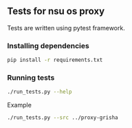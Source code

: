 ## Tests for nsu os proxy

Tests are written using pytest framework.

### Installing dependencies

```bash
pip install -r requirements.txt
```

### Running tests

```bash
./run_tests.py --help
```

Example
```bash
./run_tests.py --src ../proxy-grisha
```